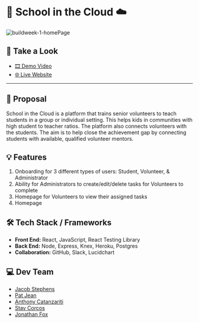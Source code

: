 # 🏫 School in the Cloud ☁️

![buildweek-1-homePage](https://user-images.githubusercontent.com/22039228/110830191-cab6c380-824d-11eb-84f6-d6dbd3ca2967.png)

## 👀 Take a Look

- [🎞️ Demo Video](http://www.youtube.com/watch?feature=player_embedded&v=2jbTWIWxLdg)
- [🌐 Live Website](https://school-in-the-cloud-pied.vercel.app/)

---

## 📝 Proposal
School in the Cloud is a platform that trains senior volunteers to teach students in a group or individual setting. This helps kids in communities with high student to teacher ratios. The platform also connects volunteers with the students. The aim is to help close the achievement gap by connecting students with available, qualified volunteer mentors.
 
## 💡 Features
1. Onboarding for 3 different types of users: Student, Volunteer, & Administrator
2. Ability for Administrators to create/edit/delete tasks for Volunteers to complete
3. Homepage for Volunteers to view their assigned tasks
4. Homepage

## 🛠 Tech Stack / Frameworks
- **Front End:** React, JavaScript, React Testing Library
- **Back End:** Node, Express, Knex, Heroku, Postgres
- **Collaboration:** GitHub, Slack, Lucidchart

## 💻 Dev Team
- [Jacob Stephens](https://github.com/Jacobstephens17)
- [Pat Jean](https://github.com/PhatherJean)
- [Anthony Catanzariti](https://github.com/apcatanzariti)
- [Stav Corcos](https://github.com/Poonchy)
- [Jonathan Fox](https://github.com/jfox16)
